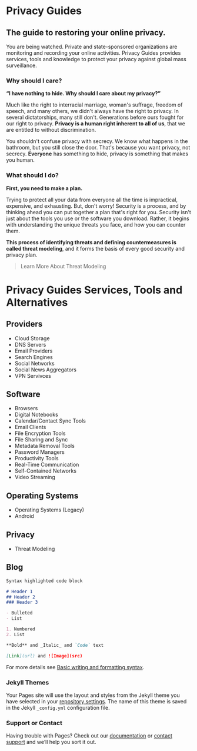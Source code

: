 # Privacy Guides

## The guide to restoring your online privacy.

You are being watched. Private and state-sponsored organizations are monitoring and recording your online activities. Privacy Guides provides services, tools and knowledge to protect your privacy against global mass surveillance.

### Why should I care?

**“I have nothing to hide. Why should I care about my privacy?”**

Much like the right to interracial marriage, woman's suffrage, freedom of speech, and many others, we didn't always have the right to privacy. In several dictatorships, many still don't. Generations before ours fought for our right to privacy. **Privacy is a human right inherent to all of us**, that we are entitled to without discrimination.

You shouldn't confuse privacy with secrecy. We know what happens in the bathroom, but you still close the door. That's because you want privacy, not secrecy. **Everyone** has something to hide, privacy is something that makes you human.


### What should I do?

**First, you need to make a plan.**

Trying to protect all your data from everyone all the time is impractical, expensive, and exhausting. But, don't worry! Security is a process, and by thinking ahead you can put together a plan that's right for you. Security isn't just about the tools you use or the software you download. Rather, it begins with understanding the unique threats you face, and how you can counter them.

**This process of identifying threats and defining countermeasures is called threat modeling**, and it forms the basis of every good security and privacy plan.

> Learn More About Threat Modeling


# Privacy Guides Services, Tools and Alternatives

## Providers
   - Cloud Storage
   - DNS Servers
   - Email Providers
   - Search Engines
   - Social Networks
   - Social News Aggregators
   - VPN Servivces


## Software
   - Browsers
   - Digital Notebooks
   - Calendar/Contact Sync Tools
   - Email Clients
   - File Encryption Tools
   - File Sharing and Sync
   - Metadata Removal Tools
   - Password Managers
   - Productivity Tools
   - Real-Time Communication
   - Self-Contained Networks
   - Video Streaming


## Operating Systems
   - Operating Systems (Legacy)
   - Android


## Privacy
   - Threat Modeling


## Blog


```markdown
Syntax highlighted code block

# Header 1
## Header 2
### Header 3

- Bulleted
- List

1. Numbered
2. List

**Bold** and _Italic_ and `Code` text

[Link](url) and ![Image](src)
```

For more details see [Basic writing and formatting syntax](https://docs.github.com/en/github/writing-on-github/getting-started-with-writing-and-formatting-on-github/basic-writing-and-formatting-syntax).

### Jekyll Themes

Your Pages site will use the layout and styles from the Jekyll theme you have selected in your [repository settings](https://github.com/akshzyx/PrivacyGuides/settings/pages). The name of this theme is saved in the Jekyll `_config.yml` configuration file.

### Support or Contact

Having trouble with Pages? Check out our [documentation](https://docs.github.com/categories/github-pages-basics/) or [contact support](https://support.github.com/contact) and we’ll help you sort it out.
